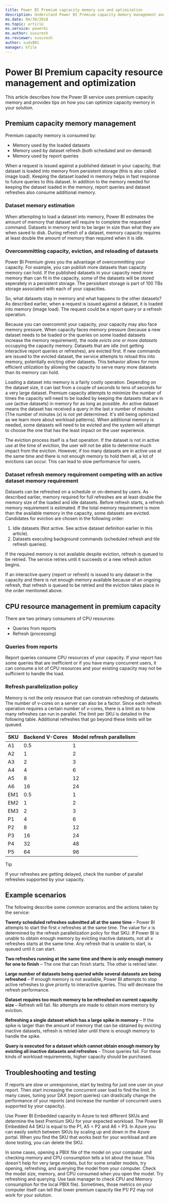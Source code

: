 ```yaml
---
title: Power BI Premium capcacity memory use and optimization
description: Understand Power BI Premium capacity memory management and optimization.
ms.date: 04/30/2018
ms.topic: article
ms.service: powerbi
ms.author: susuresh
ms.reviewer: susuresh
author: suds001
manager: kfile
---
```


 # Power BI Premium capacity resource management and optimization

 This article describes how the Power BI service uses premium capacity memory and provides tips on how you can optimize capacity memory in your solution.

 ## Premium capacity memory management

 Premium capacity memory is consumed by:

* Memory used by the loaded datasets
* Memory used by dataset refresh (both scheduled and on-demand)
* Memory used by report queries

When a request is issued against a published dataset in your capacity, that dataset is loaded into memory from persistent storage (this is also called image load). Keeping the dataset loaded in memory helps in fast response to future queries to this dataset. In addition to the memory needed for keeping the dataset loaded in the memory, report queries and dataset refreshes also consume additional memory.

### Dataset memory estimation

When attempting to load a dataset into memory, Power BI estimates the amount of memory that dataset will require to complete the requested command. Datasets in memory tend to be larger in size than what they are when saved to disk. During refresh of a dataset, memory capacity requires at least double the amount of memory than required when it is idle.

### Overcommitting capacity, eviction, and reloading of datasets

Power BI Premium gives you the advantage of overcommitting your capacity. For example, you can publish more datasets than capacity memory can hold. If the published datasets in your capacity need more memory than can fit in the capacity, some of the datasets will be stored seperately in a persistent storage. The persisitant storage is part of 100 TBs storage associated with each of your capacities.

So, what datasets stay in memory and what happens to the other datasets? As described earlier, when a request is issued against a dataset, it is loaded into memory (image load). The request could be a report query or a refresh operation.

Because you can overcommit your capacity, your capacity may also face memory pressure. When capacity faces memory pressure (because a new dataset needs to be loaded or the queries on some loaded datasets increase the memory requirement), the node *evicts one or more datasets* occupying the capacity memory. Datasets that are idle (not getting interactive report queries or refreshes), are evicted first. If new commands are issued to the evicted dataset, the service attempts to reload this into memory, potentially evicting other datasets. This behavior allows for more efficient utilization by allowing the capacity to serve many more datasets than its memory can hold.

Loading a dataset into memory is a fairly costly operation. Depending on the dataset size, it can last from a couple of seconds to tens of seconds for a very large dataset. Premium capacity attempts to minimize the number of times the capacity will need to be loaded by keeping the datasets that are in use (active datasets) in memory for as long as possible. An active dataset means the dataset has received a query in the last *x* number of minutes (The number of minutes (*x*) is not yet determined. It's still being optimized as we learn more about workload patterns).  When additional memory is needed, some datasets will need to be evicted and the system will attempt to choose the one that has the least impact on the user experience.

The eviction process itself is a fast operation. If the dataset is not in active use at the time of eviction, the user will not be able to determine much impact from the eviction. However, if too many datasets are in active use at the same time and there is not enough memory to hold them all, a lot of evictions can occur. This can lead to slow performance for users.

### Dataset refresh memory requirement competing with an active dataset memory requirement

Datasets can be refreshed on a schedule or on-demand by users. As described earlier, memory required for full refreshes are at least double the memory size of the loaded and idle datasets. Before refresh starts, a refresh memory requirement is estimated. If the total memory requirement is more than the available memory in the capacity, some datasets are evicted. Candidates for eviction are chosen in the following order:

1. Idle datasets (Not active. See active dataset definition earlier in this article).
2. Datasets executing background commands (scheduled refresh and tile refresh queries).

If the required memory is not available despite eviction, refresh is queued to be retried. The service retries until it succeeds or a new refresh action begins.

If an interactive query (report or refresh) is issued to any dataset in the capacity and there is not enough memory available because of an ongoing refresh, that refresh is queued to be retried and the eviction takes place in the order mentioned above.

## CPU resource management in premium capacity

There are two primary consumers of CPU resources:

- Queries from reports
- Refresh (processing)

### Queries from reports

Report queries consume CPU resources of your capacity. If your report has some queries that are inefficient or if you have many concurrent users, it can consume a lot of CPU resources and your existing capacity may not be sufficient to handle the load.

### Refresh parallelization policy

Memory is not the only resource that can constrain refreshing of datasets. The number of v-cores on a server can also be a factor. Since each refresh operation requires a certain number of v-cores, there is a limit as to how many refreshes can run in parallel. The limit per SKU is detailed in the following table. Additional refreshes that go beyond these limits will be queued.

 | SKU  | Backend V-Cores  | Model refresh parallelism   |
 | --- | --- | --- |
 | A1  | 0.5  | 1  |
 | A2  | 1  | 2  |
 | A3  | 2  | 3  |
 | A4  | 4  | 6  |
 | A5  | 8  | 12  |
 | A6  | 16  | 24  |
 | EM1  | 0.5  | 1  |
 | EM2  | 1  | 2  |
 | EM3  | 2  | 3  |
 | P1  | 4  | 6  |
 | P2  | 8  | 12  |
 | P3  | 16  | 24  |
 | P4  | 32  | 48  |
 | P5  | 64  | 96  |

 > [!TIP]
> If your refreshes are getting delayed, check the number of parallel refreshes supported by your capacity.

## Example scenarios

The following describe some common scenarios and the actions taken by the service:

 **Twenty scheduled refreshes submitted all at the same time** – Power BI attempts to start the first *x* refreshes at the same time. The value for *x* is determined by the refresh parallelization policy for that SKU. If Power BI is unable to obtain enough memory by evicting inactive datasets, not all *x* refreshes starts at the same time. Any refresh that is unable to start, is queued until it can start.

 **Two refreshes running at the same time and there is only enough memory for one to finish** – The one that can finish starts. The other is retried later.

 **Large number of datasets being queried while several datasets are being refreshed** – If enough memory is not available, Power BI attempts to stop active refreshes to give priority to interactive queries. This will decrease the refresh performance.

 **Dataset requires too much memory to be refreshed on current capacity size** – Refresh will fail. No attempts are made to obtain more memory by eviction.

 **Refreshing a single dataset which has a large spike in memory** – If the spike is larger than the amount of memory that can be obtained by evicting inactive datasets, refresh is retried later until there is enough memory to handle the spike.

 **Query is executed for a dataset which cannot obtain enough memory by evicting all inactive datasets and refreshes** - Those queries fail. For these kinds of workload requirements, higher capacity should be purchased.

## Troubleshooting and testing

If reports are slow or unresponsive, start by testing for just one user on your report. Then start increasing the concurrent user load to find the limit. In many cases, tuning your DAX (report queries) can drastically change the performance of your reports (and increase the number of concurrent users supported by your capacity).

Use Power BI Embedded capacity in Azure to test different SKUs and determine the best Premium SKU for your expected workload. The Power BI Embedded A4 SKU is equal to the P1, A5 = P2 and A6 = P3. In Azure you can easily switch between SKUs by scaling up and down in the Azure portal. When you find the SKU that works best for your workload and are done testing, you can delete the SKU.

In some cases, opening a PBIX file of the model on your computer and checking memory and CPU consumption tells a lot about the issue. This doesn't help for very large models, but for some smaller models, try opening, refreshing, and querying the model from your computer. Check the model size, memory, and CPU consumed when you open the model. Try refreshing and querying. Use task manager to check CPU and Memory consumption for the local PBIX file). Sometimes, those metrics on your computer itself can tell that lower premium capacity like P1/ P2 may not work for your solution.
